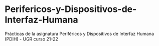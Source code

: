 # Perifericos-y-Dispositivos-de-Interfaz-Humana
Prácticas de la asignatura Periféricos y Dispositivos de Interfaz Humana (PDIH) - UGR curso 21-22
